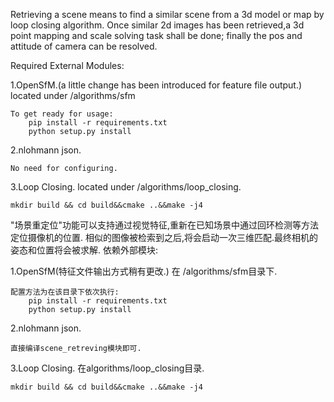 Retrieving a scene means to find a similar scene from a 3d model or map by loop closing algorithm.
Once similar 2d images has been retrieved,a 3d point mapping and scale solving task shall be done; finally the pos and attitude of camera can be resolved.

Required External Modules:

1.OpenSfM.(a little change has been introduced for feature file output.) located under /algorithms/sfm

    To get ready for usage:
        pip install -r requirements.txt
        python setup.py install

2.nlohmann json.
    
    No need for configuring.

3.Loop Closing. located under /algorithms/loop\_closing.
    
    mkdir build && cd build&&cmake ..&&make -j4



"场景重定位"功能可以支持通过视觉特征,重新在已知场景中通过回环检测等方法定位摄像机的位置.
相似的图像被检索到之后,将会启动一次三维匹配.最终相机的姿态和位置将会被求解.
依赖外部模块:

1.OpenSfM(特征文件输出方式稍有更改.) 在 /algorithms/sfm目录下.
   
    配置方法为在该目录下依次执行:
        pip install -r requirements.txt
        python setup.py install

2.nlohmann json.
    
    直接编译scene_retreving模块即可.

3.Loop Closing. 在algorithms/loop\_closing目录.
    
    mkdir build && cd build&&cmake ..&&make -j4



